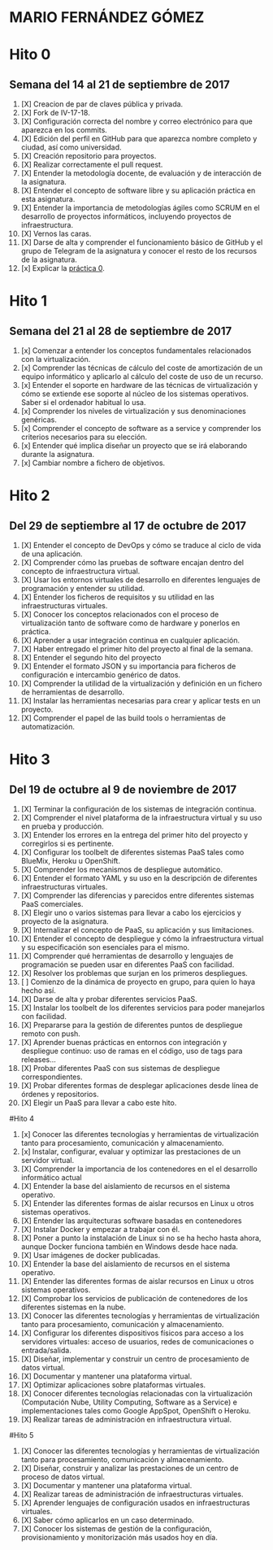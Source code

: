 MARIO FERNÁNDEZ GÓMEZ
=====================

# Hito 0
## Semana del 14 al 21 de septiembre de 2017

1. [X] Creacion de par de claves pública y privada.
2. [X] Fork de IV-17-18.
3. [X] Configuración correcta del nombre y correo electrónico para que aparezca en los commits.
4. [X] Edición del perfil en GitHub para que aparezca nombre completo y ciudad, así como universidad.
5. [X] Creación repositorio para proyectos.
6. [X] Realizar correctamente el pull request.
7. [X] Entender la metodología docente, de evaluación y de interacción de la asignatura.
8. [X] Entender el concepto de software libre y su aplicación práctica en esta asignatura.
9. [X] Entender la importancia de metodologías ágiles como SCRUM en el desarrollo de proyectos informáticos, incluyendo proyectos de infraestructura.
10. [X] Vernos las caras.
11. [X] Darse de alta y comprender el funcionamiento básico de GitHub y el grupo de Telegram de la asignatura y conocer el resto de los recursos de la asignatura.
11. [x] Explicar la
   [práctica 0](https://github.com/mariofg92/ejercicios/blob/master/practica0.md).

# Hito 1
## Semana del 21 al 28 de septiembre de 2017

1. [x] Comenzar a entender los conceptos fundamentales relacionados con la virtualización.
2. [x] Comprender las técnicas de cálculo del coste de amortización de un equipo informático y aplicarlo al cálculo del coste de uso de un recurso.
3. [x] Entender el soporte en hardware de las técnicas de virtualización y cómo se extiende ese soporte al núcleo de los sistemas operativos. Saber si el ordenador habitual lo usa.
4. [x] Comprender los niveles de virtualización y sus denominaciones genéricas.
5. [x] Comprender el concepto de software as a service y comprender los criterios necesarios para su elección.
6. [x] Entender qué implica diseñar un proyecto que se irá elaborando durante la asignatura.
7. [x] Cambiar nombre a fichero de objetivos.

# Hito 2
## Del 29 de septiembre al 17 de octubre de 2017

1. [X] Entender el concepto de DevOps y cómo se traduce al ciclo de vida de una aplicación.
2. [X] Comprender cómo las pruebas de software encajan dentro del concepto de infraestructura virtual.
3. [X] Usar los entornos virtuales de desarrollo en diferentes lenguajes de programación y entender su utilidad.
4. [X] Entender los ficheros de requisitos y su utilidad en las infraestructuras virtuales.
5. [X] Conocer los conceptos relacionados con el proceso de virtualización tanto de software como de hardware y ponerlos en práctica.
6. [X] Aprender a usar integración continua en cualquier aplicación.
7. [X] Haber entregado el primer hito del proyecto al final de la semana.
8. [X] Entender el segundo hito del proyecto
9. [X] Entender el formato JSON y su importancia para ficheros de configuración e intercambio genérico de datos.
10. [X] Comprender la utilidad de la virtualización y definición en un fichero de herramientas de desarrollo.
11. [X] Instalar las herramientas necesarias para crear y aplicar tests en un proyecto.
12. [X] Comprender el papel de las build tools o herramientas de automatización.

# Hito 3
## Del 19 de octubre al 9 de noviembre de 2017

1. [X] Terminar la configuración de los sistemas de integración continua.
2. [X] Comprender el nivel plataforma de la infraestructura virtual y su uso en prueba y producción.
3. [X] Entender los errores en la entrega del primer hito del proyecto y corregirlos si es pertinente.
4. [X] Configurar los toolbelt de diferentes sistemas PaaS tales como BlueMix, Heroku u OpenShift.
5. [X] Comprender los mecanismos de despliegue automático.
6. [X] Entender el formato YAML y su uso en la descripción de diferentes infraestructuras virtuales.
7. [X] Comprender las diferencias y parecidos entre diferentes sistemas PaaS comerciales.
8. [X] Elegir uno o varios sistemas para llevar a cabo los ejercicios y proyecto de la asignatura.
9. [X] Internalizar el concepto de PaaS, su aplicación y sus limitaciones.
10. [X] Entender el concepto de despliegue y cómo la infraestructura virtual y su especificación son esenciales para el mismo.
11. [X] Comprender qué herramientas de desarrollo y lenguajes de programación se pueden usar en diferentes PaaS con facilidad.
12. [X] Resolver los problemas que surjan en los primeros despliegues.
13. [ ] Comienzo de la dinámica de proyecto en grupo, para quien lo haya hecho así.
14. [X] Darse de alta y probar diferentes servicios PaaS.
15. [X] Instalar los toolbelt de los diferentes servicios para poder manejarlos con facilidad.
16. [X] Prepararse para la gestión de diferentes puntos de despliegue remoto con push.
17. [X] Aprender buenas prácticas en entornos con integración y despliegue continuo: uso de ramas en el código, uso de tags para releases...
18. [X] Probar diferentes PaaS con sus sistemas de despliegue correspondientes.
19. [X] Probar diferentes formas de desplegar aplicaciones desde línea de órdenes y repositorios.
20. [X] Elegir un PaaS para llevar a cabo este hito.

#Hito 4

1. [x] Conocer las diferentes tecnologías y herramientas de virtualización tanto para procesamiento, comunicación y almacenamiento.
2. [x] Instalar, configurar, evaluar y optimizar las prestaciones de un servidor virtual.
3. [X] Comprender la importancia de los contenedores en el el desarrollo informático actual
4. [X] Entender la base del aislamiento de recursos en el sistema operativo.
5. [X] Entender las diferentes formas de aislar recursos en Linux u otros sistemas operativos.
6. [X] Entender las arquitecturas software basadas en contenedores
7. [X] Instalar Docker y empezar a trabajar con él.
8. [X] Poner a punto la instalación de Linux si no se ha hecho hasta ahora, aunque Docker funciona también en Windows desde hace nada.
9. [X] Usar imágenes de docker publicadas.
10. [X] Entender la base del aislamiento de recursos en el sistema operativo.
11. [X] Entender las diferentes formas de aislar recursos en Linux u otros sistemas operativos.
12. [X] Comprobar los servicios de publicación de contenedores de los diferentes sistemas en la nube.
13. [X] Conocer las diferentes tecnologías y herramientas de virtualización tanto para procesamiento, comunicación y almacenamiento.
15. [X] Configurar los diferentes dispositivos físicos para acceso a los servidores virtuales: acceso de usuarios, redes de comunicaciones o entrada/salida.
16. [X] Diseñar, implementar y construir un centro de procesamiento de datos virtual.
17. [X] Documentar y mantener una plataforma virtual.
18. [X] Optimizar aplicaciones sobre plataformas virtuales.
19. [X] Conocer diferentes tecnologías relacionadas con la virtualización (Computación Nube, Utility Computing, Software as a Service) e implementaciones tales como Google AppSpot, OpenShift o Heroku.
20. [X] Realizar tareas de administración en infraestructura virtual.

#Hito 5

1. [X] Conocer las diferentes tecnologías y herramientas de virtualización tanto para procesamiento, comunicación y almacenamiento.
2. [X] Diseñar, construir y analizar las prestaciones de un centro de proceso de datos virtual.
3. [X] Documentar y mantener una plataforma virtual.
4. [X] Realizar tareas de administración de infraestructuras virtuales.
6. [X] Aprender lenguajes de configuración usados en infraestructuras virtuales.
7. [X] Saber cómo aplicarlos en un caso determinado.
8. [X] Conocer los sistemas de gestión de la configuración, provisionamiento y monitorización más usados hoy en día.
